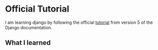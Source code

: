# Official Tutorial
I am learning django by following the official [tutorial](https://docs.djangoproject.com/en/5.0/intro/tutorial01/) from version 5 of the Django documentation.

## What I learned
